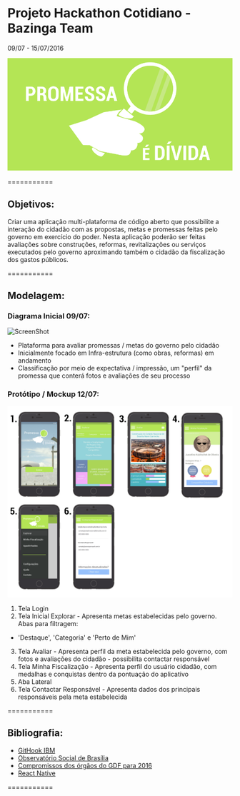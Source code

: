 # Projeto Hackathon Cotidiano - Bazinga Team

09/07 - 15/07/2016

![ScreenShot](assets/logo.png)

===========
## Objetivos:

Criar uma aplicação multi-plataforma de código aberto que possibilite a interação do cidadão com as propostas, metas e promessas feitas pelo governo em exercício do poder. Nesta aplicação poderão ser feitas avaliações sobre construções, reformas, revitalizações ou serviços
executados pelo governo aproximando também o cidadão da fiscalização dos gastos públicos.

===========
## Modelagem:

### Diagrama Inicial 09/07:

![ScreenShot](assets/01-Diagrama1.png)

- Plataforma para avaliar promessas / metas do governo pelo cidadão
- Inicialmente focado em Infra-estrutura (como obras, reformas) em andamento
- Classificação por meio de expectativa / impressão, um "perfil" da promessa que conterá fotos e avaliações de seu processo

### Protótipo / Mockup 12/07:

![ScreenShot](assets/telas-prototipo.png)

1. Tela Login
2. Tela Inicial Explorar - Apresenta metas estabelecidas pelo governo. Abas para filtragem:
  * 'Destaque', 'Categoria' e 'Perto de Mim'
3. Tela Avaliar - Apresenta perfil da meta estabelecida pelo governo, com fotos e avaliações do cidadão - possibilita contactar responsável
4. Tela Minha Fiscalização - Apresenta perfil do usuário cidadão, com medalhas e conquistas dentro da pontuação do aplicativo
5. Aba Lateral
6. Tela Contactar Responsável - Apresenta dados dos principais responsáveis pela meta estabelecida

===========

## Bibliografia:

- [GitHook IBM](https://hub.jazz.net/gitHook/)
- [Observatório Social de Brasília](http://brasilia.osbrasil.org.br/)
- [Compromissos dos órgãos do GDF para 2016](http://brasilia.osbrasil.org.br/blog/2016/04/02/veja-os-compromissos-dos-orgaos-do-gdf-para-2016/)
- [React Native](https://facebook.github.io/react-native/docs)

===========
